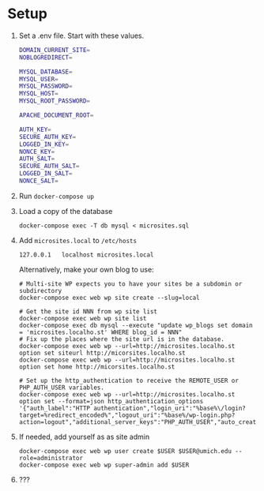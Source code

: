 # Setup

1.  Set a .env file.  Start with these values.

    ```bash
    DOMAIN_CURRENT_SITE=
    NOBLOGREDIRECT=

    MYSQL_DATABASE=
    MYSQL_USER=
    MYSQL_PASSWORD=
    MYSQL_HOST=
    MYSQL_ROOT_PASSWORD=

    APACHE_DOCUMENT_ROOT=

    AUTH_KEY=
    SECURE_AUTH_KEY=
    LOGGED_IN_KEY=
    NONCE_KEY=
    AUTH_SALT=
    SECURE_AUTH_SALT=
    LOGGED_IN_SALT=
    NONCE_SALT=
    ```

2.  Run `docker-compose up`

3.  Load a copy of the database 

    ```
    docker-compose exec -T db mysql < microsites.sql
    ```

4.  Add `microsites.local` to `/etc/hosts`

    ```
    127.0.0.1	localhost microsites.local
    ```

    Alternatively, make your own blog to use:

    ```
    # Multi-site WP expects you to have your sites be a subdomin or subdirectory
    docker-compose exec web wp site create --slug=local

    # Get the site id NNN from wp site list
    docker-compose exec web wp site list
    docker-compose exec db mysql --execute "update wp_blogs set domain = 'microsites.localho.st' WHERE blog_id = NNN"
    # Fix up the places where the site url is in the database.
    docker-compose exec web wp --url=http://microsites.localho.st option set siteurl http://micorsites.localho.st
    docker-compose exec web wp --url=http://microsites.localho.st option set home http://micorsites.localho.st

    # Set up the http_authentication to receive the REMOTE_USER or PHP_AUTH_USER variables.
    docker-compose exec web wp --url=http://microsites.localho.st option set --format=json http_authentication_options '{"auth_label":"HTTP authentication","login_uri":"%base%\/login?target=%redirect_encoded%","logout_uri":"%base%/wp-login.php?action=logout","additional_server_keys":"PHP_AUTH_USER","auto_create_user":true,"auto_create_email_domain":"umich.edu","db_version":2,"allow_wp_auth":false}'
    ```

5.  If needed, add yourself as as site admin

    ```
    docker-compose exec web wp user create $USER $USER@umich.edu --role=administrator
    docker-compose exec web wp super-admin add $USER
    ```

6.  ???
